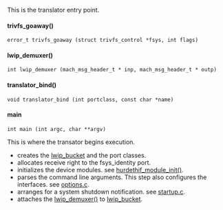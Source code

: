 This is the translator entry point.

#### trivfs_goaway() ####

    error_t trivfs_goaway (struct trivfs_control *fsys, int flags)

#### lwip_demuxer() ####

    int lwip_demuxer (mach_msg_header_t * inp, mach_msg_header_t * outp)

#### translator_bind() ####

    void translator_bind (int portclass, const char *name)

#### main ####

    int main (int argc, char **argv)
This is where the transator begins execution.

* creates the [lwip_bucket](/lwip-hurd.h) and the port classes.
* allocates receive right to the fsys_identity port.
* initializes the device modules. see [hurdethif_module_init()](/hurdethif.c).
* parses the command line arguments. This step also configures the interfaces. see [options.c](/options.c).
* arranges for a system shutdown notification. see [startup.c](/startup.c).
* attaches the [lwip_demuxer()](/main.c) to [lwip_bucket](/lwip-hurd.h).


